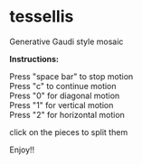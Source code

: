 # tessellis
Generative Gaudi style mosaic

<b>Instructions:</b>

Press "space bar" to stop motion</br>
Press "c" to continue motion</br>
Press "0" for diagonal motion</br>
Press "1" for vertical motion</br>
Press "2" for horizontal motion</br>

click on the pieces to split them

Enjoy!!
